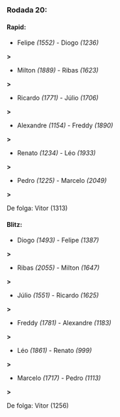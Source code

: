 ### Rodada 20:

#### Rapid:

* Felipe *(1552)*     -     Diogo *(1236)*

 **>** 
* Milton *(1889)*     -     Ribas *(1623)*

 **>** 
* Ricardo *(1771)*     -     Júlio *(1706)*

 **>** 
* Alexandre *(1154)*     -     Freddy *(1890)*

 **>** 
* Renato *(1234)*     -     Léo *(1933)*

 **>** 
* Pedro *(1225)*     -     Marcelo *(2049)*

 **>** 

De folga: Vitor (1313)

#### Blitz:

* Diogo *(1493)*     -     Felipe *(1387)*

 **>** 
* Ribas *(2055)*     -     Milton *(1647)*

 **>** 
* Júlio *(1551)*     -     Ricardo *(1625)*

 **>** 
* Freddy *(1781)*     -     Alexandre *(1183)*

 **>** 
* Léo *(1861)*     -     Renato *(999)*

 **>** 
* Marcelo *(1717)*     -     Pedro *(1113)*

 **>** 

De folga: Vitor (1256)

